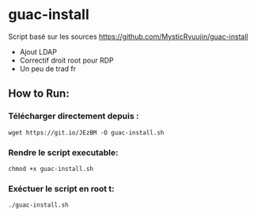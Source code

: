 # guac-install
Script basé sur les sources https://github.com/MysticRyuujin/guac-install
 - Ajout LDAP
 - Correctif droit root pour RDP
 - Un peu de trad fr

## How to Run:

### Télécharger directement depuis :

`wget https://git.io/JEzBM -O guac-install.sh`

### Rendre le script executable:

`chmod +x guac-install.sh`

### Exéctuer le script en root t:

`./guac-install.sh`
